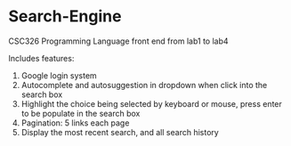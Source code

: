 # Search-Engine
CSC326 Programming Language front end from lab1 to lab4

Includes features:
1. Google login system
2. Autocomplete and autosuggestion in dropdown when click into the search box
3. Highlight the choice being selected by keyboard or mouse, press enter to be populate in the search box
4. Pagination: 5 links each page
5. Display the most recent search, and all search history
